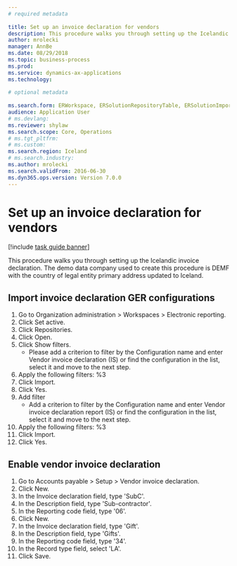 ```yaml
--- 
# required metadata 
 
title: Set up an invoice declaration for vendors
description: This procedure walks you through setting up the Icelandic invoice declaration. 
author: mrolecki
manager: AnnBe 
ms.date: 08/29/2018
ms.topic: business-process 
ms.prod:  
ms.service: dynamics-ax-applications 
ms.technology:  
 
# optional metadata 
 
ms.search.form: ERWorkspace, ERSolutionRepositoryTable, ERSolutionImport,  VendInvoiceDeclaration_IS   
audience: Application User 
# ms.devlang:  
ms.reviewer: shylaw
ms.search.scope: Core, Operations 
# ms.tgt_pltfrm:  
# ms.custom:  
ms.search.region: Iceland
# ms.search.industry: 
ms.author: mrolecki
ms.search.validFrom: 2016-06-30 
ms.dyn365.ops.version: Version 7.0.0 
---
```

# Set up an invoice declaration for vendors

[!include [task guide banner](../../includes/task-guide-banner.md)]

This procedure walks you through setting up the Icelandic invoice declaration. The demo data company used to create this procedure is DEMF with the country of legal entity primary address updated to Iceland.


## Import invoice declaration GER configurations
1. Go to Organization administration > Workspaces > Electronic reporting.
2. Click Set active.
3. Click Repositories.
4. Click Open.
5. Click Show filters.
    * Please add a criterion to filter by the Configuration name and enter Vendor invoice declaration (IS) or find the configuration in the list, select it and move to the next step.  
6. Apply the following filters: %3
7. Click Import.
8. Click Yes.
9. Add filter
    * Add a criterion to filter by the Configuration name and enter Vendor invoice declaration report (IS) or find the configuration in the list, select it and move to the next step.  
10. Apply the following filters: %3
11. Click Import.
12. Click Yes.

## Enable vendor invoice declaration
1. Go to Accounts payable > Setup > Vendor invoice declaration.
2. Click New.
3. In the Invoice declaration field, type 'SubC'.
4. In the Description field, type 'Sub-contractor'.
5. In the Reporting code field, type '06'.
6. Click New.
7. In the Invoice declaration field, type 'Gift'.
8. In the Description field, type 'Gifts'.
9. In the Reporting code field, type '34'.
10. In the Record type field, select 'LA'.
11. Click Save.

